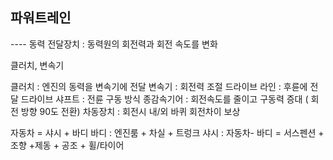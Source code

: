 ## 파워트레인


---- 동력 전달장치 : 동력원의 회전력과 회전 속도를 변화

클러치, 변속기

클러치 : 엔진의 동력을 변속기에 전달
변속기 : 회전력 조절
드라이브 라인 : 후륜에 전달
드라이브 샤프트 : 전륜 구동 방식
종감속기어 : 회전속도를 줄이고 구동력 증대 ( 회전 방향 90도 전환)
차동장치 : 회전시 내/외 바퀴 회전차이 보상


자동차 = 샤시 + 바디
바디 : 엔진룸 + 차실 + 트렁크
샤시 : 자동차- 바디 = 서스펜션 + 조향 +제동 + 공조 + 휠/타이어

